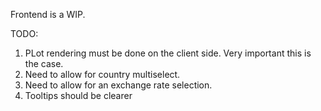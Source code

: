 

Frontend is a WIP.

TODO:

1. PLot rendering must be done on the client side. Very important this is the case.
2. Need to allow for country multiselect.
3. Need to allow for an exchange rate selection.
4. Tooltips should be clearer
